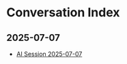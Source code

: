 # Conversation Index

## 2025-07-07

- [AI Session 2025-07-07](2025-07-07-13-11-03-ai-session-2025-07-07.md)

